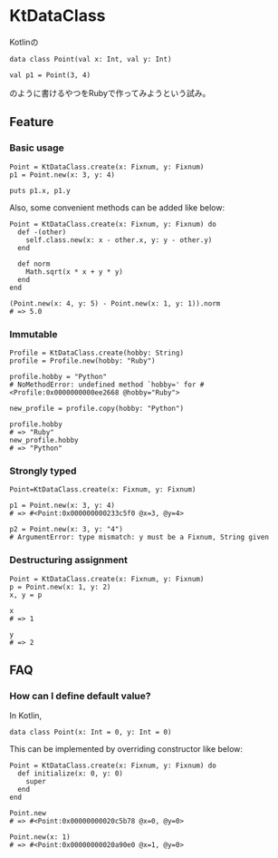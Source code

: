 # KtDataClass

Kotlinの

```
data class Point(val x: Int, val y: Int)

val p1 = Point(3, 4)
```

のように書けるやつをRubyで作ってみようという試み。

## Feature

### Basic usage

```
Point = KtDataClass.create(x: Fixnum, y: Fixnum)
p1 = Point.new(x: 3, y: 4)

puts p1.x, p1.y
```

Also, some convenient methods can be added like below:

```
Point = KtDataClass.create(x: Fixnum, y: Fixnum) do
  def -(other)
    self.class.new(x: x - other.x, y: y - other.y)
  end

  def norm
    Math.sqrt(x * x + y * y)
  end
end

(Point.new(x: 4, y: 5) - Point.new(x: 1, y: 1)).norm
# => 5.0
```

### Immutable

```
Profile = KtDataClass.create(hobby: String)
profile = Profile.new(hobby: "Ruby")

profile.hobby = "Python"
# NoMethodError: undefined method `hobby=' for #<Profile:0x0000000000ee2668 @hobby="Ruby">

new_profile = profile.copy(hobby: "Python")

profile.hobby
# => "Ruby"
new_profile.hobby
# => "Python"
```

### Strongly typed

```
Point=KtDataClass.create(x: Fixnum, y: Fixnum)

p1 = Point.new(x: 3, y: 4)
# => #<Point:0x000000000233c5f0 @x=3, @y=4>

p2 = Point.new(x: 3, y: "4")
# ArgumentError: type mismatch: y must be a Fixnum, String given
```

### Destructuring assignment

```
Point = KtDataClass.create(x: Fixnum, y: Fixnum)
p = Point.new(x: 1, y: 2)
x, y = p

x
# => 1

y
# => 2
```

## FAQ

### How can I define default value?

In Kotlin,

```
data class Point(x: Int = 0, y: Int = 0)
```

This can be implemented by overriding constructor like below:

```
Point = KtDataClass.create(x: Fixnum, y: Fixnum) do
  def initialize(x: 0, y: 0)
    super
  end
end

Point.new
# => #<Point:0x00000000020c5b78 @x=0, @y=0>

Point.new(x: 1)
# => #<Point:0x00000000020a90e0 @x=1, @y=0>
```
